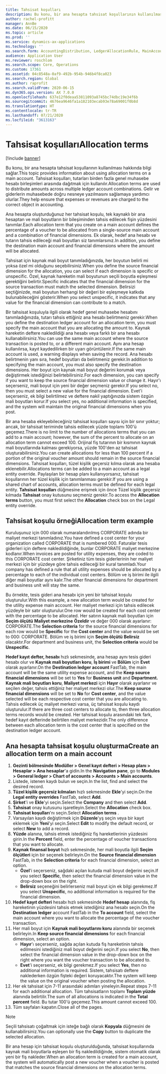 ```yaml
---
title: Tahsisat koşulları
description: Bu konu, bir ana hesapta tahsisat koşullarının kullanılması hakkında bilgi sağlar.
author: rachel-profitt
manager: AnnBe
ms.date: 06/15/2020
ms.topic: article
ms.prod: ''
ms.service: dynamics-ax-applications
ms.technology: ''
ms.search.form: AccountingDistribution, LedgerAllocationRule, MainAccount, AllocationTerms
audience: Application User
ms.reviewer: roschlom
ms.search.scope: Core, Operations
ms.custom: 17361
ms.assetid: 04c8548a-0af9-492b-954b-946b4f8ca023
ms.search.region: Global
ms.author: raprofit
ms.search.validFrom: 2020-06-15
ms.dyn365.ops.version: AX 7.0.0
ms.openlocfilehash: 637e12f0deaa53811093a8745bc74dbc19e34f6b
ms.sourcegitcommit: 4676ea9646fa1a182103ecab93e78a69001f0b8d
ms.translationtype: HT
ms.contentlocale: tr-TR
ms.lasthandoff: 07/21/2020
ms.locfileid: "3613163"
---
```

# <a name="allocation-terms"></a><span data-ttu-id="d6562-103">Tahsisat koşulları</span><span class="sxs-lookup"><span data-stu-id="d6562-103">Allocation terms</span></span>

[!include [banner](../includes/banner.md)]

<span data-ttu-id="d6562-104">Bu konu, bir ana hesapta tahsisat koşullarının kullanılması hakkında bilgi sağlar.</span><span class="sxs-lookup"><span data-stu-id="d6562-104">This topic provides information about using allocation terms on a main account.</span></span> <span data-ttu-id="d6562-105">Tahsisat koşulları, tutarları birden fazla genel muhasebe hesabı birleşimleri arasında dağıtmak için kullanılır.</span><span class="sxs-lookup"><span data-stu-id="d6562-105">Allocation terms are used to distribute amounts across multiple ledger account combinations.</span></span> <span data-ttu-id="d6562-106">Gelir ve giderlerin muhasebede doğru nesneye yazılmasını sağlamaya yardımcı olurlar.</span><span class="sxs-lookup"><span data-stu-id="d6562-106">They help ensure that expenses or revenues are charged to the correct object in accounting.</span></span>

<span data-ttu-id="d6562-107">Ana hesapta oluşturduğunuz her tahsisat koşulu, tek kaynaklı bir ana hesaptan ve mali boyutların bir bileşiminden tahsis edilecek fişin yüzdesini tanımlar.</span><span class="sxs-lookup"><span data-stu-id="d6562-107">Each allocation term that you create on a main account defines the percentage of a voucher to be allocated from a single-source main account and a combination of financial dimensions.</span></span> <span data-ttu-id="d6562-108">Ek olarak, hedef ana hesabı ve tutarın tahsis edileceği mali boyutları siz tanımlarsınız.</span><span class="sxs-lookup"><span data-stu-id="d6562-108">In addition, you define the destination main account and financial dimensions where the amount will be allocated.</span></span> 

<span data-ttu-id="d6562-109">Tahsisat için kaynak mali boyut tanımladığınızda, her boyutun belirli mi yoksa özel mi olduğunu seçebilirsiniz.</span><span class="sxs-lookup"><span data-stu-id="d6562-109">When you define the source financial dimension for the allocation, you can select if each dimension is specific or unspecific.</span></span> <span data-ttu-id="d6562-110">Özel, kaynak hareketin mali boyutunun seçili boyutla eşleşmesi gerektiğini belirtir.</span><span class="sxs-lookup"><span data-stu-id="d6562-110">Specific indicates that the financial dimension for the source transaction must match the selected dimension.</span></span> <span data-ttu-id="d6562-111">Belirsizi seçtiğinizde, mali boyutun herhangi bir değeri bir eşleşmeye katkıda bulunabileceğini gösterir.</span><span class="sxs-lookup"><span data-stu-id="d6562-111">When you select unspecific, it indicates that any value for the financial dimension can contribute to a match.</span></span>

<span data-ttu-id="d6562-112">Bir tahsisat koşuluyla ilgili olarak hedef genel muhasebe hesabını tanımladığınızda, tutarı tahsis ettiğiniz ana hesabı belirtmeniz gerekir.</span><span class="sxs-lookup"><span data-stu-id="d6562-112">When you define the destination ledger account for an allocation term, you must specify the main account that you are allocating the amount to.</span></span> <span data-ttu-id="d6562-113">Kaynak hareketin deftere nakledildiği ana hesabı veya farklı bir ana hesabı kullanabilirsiniz.</span><span class="sxs-lookup"><span data-stu-id="d6562-113">You can use the same main account where the source transaction is posted to, or a different main account.</span></span> <span data-ttu-id="d6562-114">Aynı ana hesap kullanılırsa, kayıt kaydedilirken bir uyarı görüntülenir.</span><span class="sxs-lookup"><span data-stu-id="d6562-114">If the same main account is used, a warning displays when saving the record.</span></span> <span data-ttu-id="d6562-115">Ana hesabı belirtmenin yanı sıra, hedef boyutları da belirtmeniz gerekir.</span><span class="sxs-lookup"><span data-stu-id="d6562-115">In addition to specifying the main account, you must also specify the destination dimensions.</span></span> <span data-ttu-id="d6562-116">Her boyut için kaynak mali boyut değerini korumak veya değiştirmek istediğinizi belirtebilirsiniz.</span><span class="sxs-lookup"><span data-stu-id="d6562-116">For each dimension, you can specify if you want to keep the source financial dimension value or change it.</span></span> <span data-ttu-id="d6562-117">Hayır'ı seçerseniz, mali boyut için yeni bir değer seçmeniz gerekir.</span><span class="sxs-lookup"><span data-stu-id="d6562-117">If you select no, then you must select a new value for the financial dimension.</span></span> <span data-ttu-id="d6562-118">Evet'i seçerseniz, ek bilgi belirtilmez ve deftere nakil yaptığınızda sistem özgün mali boyutları korur.</span><span class="sxs-lookup"><span data-stu-id="d6562-118">If you select yes, no additional information is specified, and the system will maintain the original financial dimensions when you post.</span></span>

<span data-ttu-id="d6562-119">Bir ana hesaba ekleyebileceğiniz tahsisat koşulları sayısı için bir sınır yoktur; ancak, bir tahsisat teriminde tahsis edilecek yüzde toplamı 100'ü geçemez.</span><span class="sxs-lookup"><span data-stu-id="d6562-119">There is no limit to the number of allocations terms that you can add to a main account; however, the sum of the percent to allocate on an allocation term cannot exceed 100.</span></span> <span data-ttu-id="d6562-120">Orijinal fiş tutarının bir kısmının kaynak mali boyutlarında kalması gerekiyorsa, yüzde 100'den az tahsisat oluşturabilirsiniz.</span><span class="sxs-lookup"><span data-stu-id="d6562-120">You can create allocations for less than 100 percent if a portion of the original voucher amount should remain in the source financial dimensions.</span></span> <span data-ttu-id="d6562-121">Tahsisat koşulları, tüzel kişilik geçersiz kılma olarak ana hesaba eklenebilir.</span><span class="sxs-lookup"><span data-stu-id="d6562-121">Allocations terms can be added to a main account as a legal entity override.</span></span> <span data-ttu-id="d6562-122">Paylaşılan bir hesap planı kullanıyorsanız, tahsisat koşullarının her tüzel kişilik için tanımlanması gerekir.</span><span class="sxs-lookup"><span data-stu-id="d6562-122">If you are using a shared chart of accounts, allocation terms must be defined for each legal entity.</span></span> <span data-ttu-id="d6562-123">**Tahsisat koşulları** düğmesine erişmek için önce Tüzel kişilik geçersiz kılmada **Tahsisat** onay kutusunu seçmeniz gerekir.</span><span class="sxs-lookup"><span data-stu-id="d6562-123">To access the **Allocation terms** button, you must first select the **Allocation** check box on the Legal entity override.</span></span>

## <a name="allocation-term-example"></a><span data-ttu-id="d6562-124">Tahsisat koşulu örneği</span><span class="sxs-lookup"><span data-stu-id="d6562-124">Allocation term example</span></span>
<span data-ttu-id="d6562-125">Kuruluşunuz için 000 olarak numaralandırılmış CORPORATE adında bir maliyet merkezi tanımladınız.</span><span class="sxs-lookup"><span data-stu-id="d6562-125">You have defined a cost center for your organization called CORPORATE that is numbered 000.</span></span> <span data-ttu-id="d6562-126">Faturalar tesis giderleri için deftere nakledildiğinde, bunlar CORPORATE maliyet merkezine kodlanır.</span><span class="sxs-lookup"><span data-stu-id="d6562-126">When invoices are posted for utility expenses, they are coded to this CORPORATE cost center.</span></span> <span data-ttu-id="d6562-127">Şirketiniz tüm tesis giderlerinin her maliyet merkezi için bir yüzdeye göre tahsis edileceği bir kural tanımladı.</span><span class="sxs-lookup"><span data-stu-id="d6562-127">Your company has defined a rule that all utility expenses should be allocated by a percentage to each of the individual cost centers.</span></span> <span data-ttu-id="d6562-128">Bölüm ve iş birimi ile ilgili diğer mali boyutlar aynı kalır.</span><span class="sxs-lookup"><span data-stu-id="d6562-128">The other financial dimensions for department and business unit will stay the same.</span></span>

<span data-ttu-id="d6562-129">Bu örnekte, tesis gideri ana hesabı için yeni bir tahsisat koşulu oluşturulur.</span><span class="sxs-lookup"><span data-stu-id="d6562-129">With this example, a new allocation term would be created for the utility expense main account.</span></span> <span data-ttu-id="d6562-130">Her maliyet merkezi için tahsis edilecek yüzdeyle bir satır oluşturulur.</span><span class="sxs-lookup"><span data-stu-id="d6562-130">One row would be created for each cost center with the percentage to be allocated.</span></span> <span data-ttu-id="d6562-131">Her satırın kaynak mali boyutları için **Seçim ölçütü** **Maliyet merkezine** **Özeldir** ve değer 000 olarak ayarlanır: CORPORATE.</span><span class="sxs-lookup"><span data-stu-id="d6562-131">The **Selection criteria** for the source financial dimensions for each row would be **Specific** for the **Cost center** and the value would be set to 000: CORPORATE.</span></span> <span data-ttu-id="d6562-132">Bölüm ve iş birimi için **Seçim ölçütü** **Belirsiz** olacaktır.</span><span class="sxs-lookup"><span data-stu-id="d6562-132">For department and business unit, the **Selection criteria** would be **Unspecific**.</span></span>

<span data-ttu-id="d6562-133">**Hedef kayıt defter, hesabı** hızlı sekmesinde, ana hesap aynı tesis gideri hesabı olur ve **Kaynak mali boyutları koru**, **İş birimi** ve **Bölüm** için **Evet** olarak ayarlanır.</span><span class="sxs-lookup"><span data-stu-id="d6562-133">On the **Destination ledger account** FastTab, the main account will be the same utility expense account, and the **Keep source financial dimensions** will be set to **Yes** for **Business unit** and **Department.**</span></span> <span data-ttu-id="d6562-134">**Kaynak mali boyutları koru**, **Maliyet merkezi** için **Hayır** olarak ayarlanır ve seçilen değer, tahsis ettiğiniz her maliyet merkezi olur.</span><span class="sxs-lookup"><span data-stu-id="d6562-134">The **Keep source financial dimensions** will be set to **No** for **Cost center**, and the value selected will be each respective cost center that you are allocating to.</span></span> <span data-ttu-id="d6562-135">Tahsis edilecek üç maliyet merkezi varsa, üç tahsisat koşulu kaydı oluşturulur.</span><span class="sxs-lookup"><span data-stu-id="d6562-135">If there are three cost centers to allocate to, then three allocation terms records would be created.</span></span> <span data-ttu-id="d6562-136">Her tahsisat koşulu arasındaki tek fark, hedef kayıt defterinde belirtilen maliyet merkezidir.</span><span class="sxs-lookup"><span data-stu-id="d6562-136">The only difference between each allocation term is the cost center that is specified on the destination ledger account.</span></span>

## <a name="create-an-allocation-term-on-a-main-account"></a><span data-ttu-id="d6562-137">Ana hesapta tahsisat koşulu oluşturma</span><span class="sxs-lookup"><span data-stu-id="d6562-137">Create an allocation term on a main account</span></span>

1. <span data-ttu-id="d6562-138">**Gezinti bölmesinde** **Modüller > Genel kayıt defteri > Hesap planı > Hesaplar > Ana hesaplar**'a gidin.</span><span class="sxs-lookup"><span data-stu-id="d6562-138">In the **Navigation pane**, go to **Modules > General ledger > Chart of accounts > Accounts > Main accounts**.</span></span>
2. <span data-ttu-id="d6562-139">Listede, istenen kaydı bulun ve seçin.</span><span class="sxs-lookup"><span data-stu-id="d6562-139">In the list, find and select the desired record.</span></span>
3. <span data-ttu-id="d6562-140">**Tüzel kişilik geçersiz kılmaları** hızlı sekmesinde **Ekle**'yi seçin.</span><span class="sxs-lookup"><span data-stu-id="d6562-140">On the **Legal entity overrides** FastTab, select **Add**.</span></span>
4. <span data-ttu-id="d6562-141">**Şirket**'i ve **Ekle**'yi seçin.</span><span class="sxs-lookup"><span data-stu-id="d6562-141">Select the **Company** and then select **Add**.</span></span>
5. <span data-ttu-id="d6562-142">**Tahsisat** onay kutusunu işaretleyin.</span><span class="sxs-lookup"><span data-stu-id="d6562-142">Select the **Allocation** check box.</span></span>
6. <span data-ttu-id="d6562-143">**Tahsisat koşulları**'nı seçin.</span><span class="sxs-lookup"><span data-stu-id="d6562-143">Select **Allocation terms** .</span></span>
7. <span data-ttu-id="d6562-144">Varsayılan kaydı değiştirmek için **Düzenle**'yş seçin veya bir kayıt eklemek için **Yeni**'yi seçin.</span><span class="sxs-lookup"><span data-stu-id="d6562-144">Select **Edit** to modify the default record, or select **New** to add a record.</span></span>
8. <span data-ttu-id="d6562-145">**Yüzde** alanına, tahsis etmek istediğiniz fiş hareketlerinin yüzdesini girin.</span><span class="sxs-lookup"><span data-stu-id="d6562-145">In the **Percent** field, enter the percentage of voucher transactions that you want to allocate.</span></span>
9. <span data-ttu-id="d6562-146">**Kaynak finansal boyut** hızlı sekmesinde, her mali boyutla ilgili **Seçim ölçütleri** için bir seçenek belirleyin.</span><span class="sxs-lookup"><span data-stu-id="d6562-146">On the **Source financial dimension** FastTab, in the **Selection criteria** for each financial dimension, select an option.</span></span>
    - <span data-ttu-id="d6562-147">**Özel**'i seçerseniz, sağdaki açılan kutuda mali boyut değerini seçin.</span><span class="sxs-lookup"><span data-stu-id="d6562-147">If you select **Specific**, then select the financial dimension value in the drop-down box on the right.</span></span>
    - <span data-ttu-id="d6562-148">**Belirsiz** seçeneğini belirlerseniz mali boyut için ek bilgi gerekmez.</span><span class="sxs-lookup"><span data-stu-id="d6562-148">If you select **Unspecific**, no additional information is required for the financial dimension.</span></span>
10. <span data-ttu-id="d6562-149">**Hedef kayıt defteri** hesabı hızlı sekmesinde **Hedef hesap** alanında, fiş hareketinin yüzdesini tahsis etmek istediğiniz ana hesabı seçin.</span><span class="sxs-lookup"><span data-stu-id="d6562-149">On the **Destination ledger** account FastTab in the **To account** field, select the main account where you want to allocate the percentage of the voucher transaction.</span></span>
11. <span data-ttu-id="d6562-150">Her mali boyut için **Kaynak mali boyutlarını koru** alanında bir seçenek belirleyin.</span><span class="sxs-lookup"><span data-stu-id="d6562-150">In **Keep source financial dimensions** for each financial dimension, select an option.</span></span>
    - <span data-ttu-id="d6562-151">**Hayır**'ı seçerseniz, sağda açılan kutuda fiş hareketinin tahsis edilmesini istediğiniz mali boyut değerini seçin.</span><span class="sxs-lookup"><span data-stu-id="d6562-151">If you select **No**, then select the financial dimension value in the drop-down box on the right where you want the voucher transaction to be allocated to.</span></span>
    - <span data-ttu-id="d6562-152">**Evet**'i seçerseniz, ek bilgi gerekmez.</span><span class="sxs-lookup"><span data-stu-id="d6562-152">If you select **Yes**, then no additional information is required.</span></span> <span data-ttu-id="d6562-153">Sistem, tahsisatı deftere naklederken özgün fişteki değeri koruyacaktır.</span><span class="sxs-lookup"><span data-stu-id="d6562-153">The system will keep the value on the original voucher when posting the allocation.</span></span>
12. <span data-ttu-id="d6562-154">Her ek tahsisat için 7-11 arasındaki adımları yineleyin.</span><span class="sxs-lookup"><span data-stu-id="d6562-154">Repeat steps 7-11 for each additional allocation.</span></span> <span data-ttu-id="d6562-155">Tüm tahsisatların toplamı **Toplam yüzde** alanında belirtilir.</span><span class="sxs-lookup"><span data-stu-id="d6562-155">The sum of all allocations is indicated in the **Total percent** field.</span></span> <span data-ttu-id="d6562-156">Bu tutar 100'ü geçemez.</span><span class="sxs-lookup"><span data-stu-id="d6562-156">This amount cannot exceed 100.</span></span>
13. <span data-ttu-id="d6562-157">Tüm sayfaları kapatın.</span><span class="sxs-lookup"><span data-stu-id="d6562-157">Close all of the pages.</span></span>

>[!NOTE] 
> <span data-ttu-id="d6562-158">Seçili tahsisatı çoğaltmak için isteğe bağlı olarak **Kopyala** düğmesini de kullanabilirsiniz.</span><span class="sxs-lookup"><span data-stu-id="d6562-158">You can optionally use the **Copy** button to duplicate the selected allocation.</span></span>

<span data-ttu-id="d6562-159">Bir ana hesap için tahsisat koşulu oluşturulduğunda, tahsisat koşullarında kaynak mali boyutlarla eşleşen bir fiş nakledildiğinde, sistem otomatik olarak yeni bir fiş nakleder.</span><span class="sxs-lookup"><span data-stu-id="d6562-159">When an allocation term is created for a main account, the system will automatically post a new voucher when a voucher is posted that matches the source financial dimensions on the allocation terms.</span></span>
